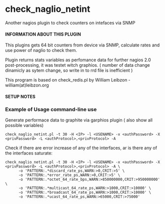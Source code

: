check_naglio_netint
===================

Another nagios plugin to check counters on intefaces via SNMP



####  INFORMATION ABOUT THIS PLUGIN ####

This plugins gets 64 bit counters from device via SNMP, calculate rates
and use power of naglio to check them. 

Plugin returns stats variables as perfomance data for further nagios 2.0
post-processing, it was testet witch graphios. ( number of data change dinamicly
as sytem change, so write in to rrd file is inefficient  )

This program is based on check_redis.pl by William Leibzon - william(at)leibzon.org

####  SETUP NOTES ####

###  Example of Usage command-line use ####

Generate performace data to graphite via garphios plugin ( also show all possible variables) 

    check_naglio_netint.pl -t 30 -H <IP> -l <USENAME> -x <authPassword> -X <privPassword> -L <authProtocol>,<privProtocol> -A    


Check if there are error increase of any of the interfaces, ar is there any of the interfaces saturate:

    check_naglio_netint.pl -t 30 -H <IP> -l <USENAME> -x <authPassword> -X <privPassword> -L <authProtocol>,<privProtocol> -A \
          -o 'PATTERN:.*discard_rate_ps,WARN:>0,CRIT:>5' \
          -o 'PATTERN:.*error_rate_ps,WARN:>0,CRIT:>5' \
          -o 'PATTERN:.*octet_64_rate_bps,WARN:>850000000,CRIT:>950000000' \
          -o 'PATTERN:.*multicast_64_rate_ps,WARN:>1000,CRIT:>10000' \
          -o 'PATTERN:.*broadcast_64_rate_ps,WARN:>1000,CRIT:>10000' \
          -o 'PATTERN:.*ucast_64_rate_ps,WARN:>65000,CRIT:>75000'





